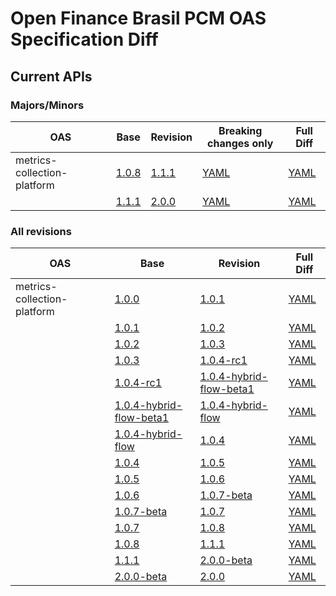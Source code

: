 ﻿# Open Finance Brasil PCM OAS Specification Diff

## Current APIs

### Majors/Minors

| OAS | Base | Revision | Breaking changes only | Full Diff |
| --- | --- | --- | --- | --- |
| metrics-collection-platform | [1.0.8](swagger-apis/metrics-collection-platform/1.0.8.yml) | [1.1.1](swagger-apis/metrics-collection-platform/1.1.1.yml) | [YAML](diffs/metrics-collection-platform/1.0.8_1.1.1-breaking-only.yml) | [YAML](diffs/metrics-collection-platform/1.0.8_1.1.1.yml) |
|  | [1.1.1](swagger-apis/metrics-collection-platform/1.1.1.yml) | [2.0.0](swagger-apis/metrics-collection-platform/2.0.0.yml) | [YAML](diffs/metrics-collection-platform/1.1.1_2.0.0-breaking-only.yml) | [YAML](diffs/metrics-collection-platform/1.1.1_2.0.0.yml) |

### All revisions

| OAS | Base | Revision | Full Diff |
| --- | --- | --- | --- |
| metrics-collection-platform | [1.0.0](swagger-apis/metrics-collection-platform/1.0.0.yml) | [1.0.1](swagger-apis/metrics-collection-platform/1.0.1.yml) | [YAML](diffs/metrics-collection-platform/1.0.0_1.0.1.yml) |
|  | [1.0.1](swagger-apis/metrics-collection-platform/1.0.1.yml) | [1.0.2](swagger-apis/metrics-collection-platform/1.0.2.yml) | [YAML](diffs/metrics-collection-platform/1.0.1_1.0.2.yml) |
|  | [1.0.2](swagger-apis/metrics-collection-platform/1.0.2.yml) | [1.0.3](swagger-apis/metrics-collection-platform/1.0.3.yml) | [YAML](diffs/metrics-collection-platform/1.0.2_1.0.3.yml) |
|  | [1.0.3](swagger-apis/metrics-collection-platform/1.0.3.yml) | [1.0.4-rc1](swagger-apis/metrics-collection-platform/1.0.4-rc1.yml) | [YAML](diffs/metrics-collection-platform/1.0.3_1.0.4-rc1.yml) |
|  | [1.0.4-rc1](swagger-apis/metrics-collection-platform/1.0.4-rc1.yml) | [1.0.4-hybrid-flow-beta1](swagger-apis/metrics-collection-platform/1.0.4-hybrid-flow-beta1.yml) | [YAML](diffs/metrics-collection-platform/1.0.4-rc1_1.0.4-hybrid-flow-beta1.yml) |
|  | [1.0.4-hybrid-flow-beta1](swagger-apis/metrics-collection-platform/1.0.4-hybrid-flow-beta1.yml) | [1.0.4-hybrid-flow](swagger-apis/metrics-collection-platform/1.0.4-hybrid-flow.yml) | [YAML](diffs/metrics-collection-platform/1.0.4-hybrid-flow-beta1_1.0.4-hybrid-flow.yml) |
|  | [1.0.4-hybrid-flow](swagger-apis/metrics-collection-platform/1.0.4-hybrid-flow.yml) | [1.0.4](swagger-apis/metrics-collection-platform/1.0.4.yml) | [YAML](diffs/metrics-collection-platform/1.0.4-hybrid-flow_1.0.4.yml) |
|  | [1.0.4](swagger-apis/metrics-collection-platform/1.0.4.yml) | [1.0.5](swagger-apis/metrics-collection-platform/1.0.5.yml) | [YAML](diffs/metrics-collection-platform/1.0.4_1.0.5.yml) |
|  | [1.0.5](swagger-apis/metrics-collection-platform/1.0.5.yml) | [1.0.6](swagger-apis/metrics-collection-platform/1.0.6.yml) | [YAML](diffs/metrics-collection-platform/1.0.5_1.0.6.yml) |
|  | [1.0.6](swagger-apis/metrics-collection-platform/1.0.6.yml) | [1.0.7-beta](swagger-apis/metrics-collection-platform/1.0.7-beta.yml) | [YAML](diffs/metrics-collection-platform/1.0.6_1.0.7-beta.yml) |
|  | [1.0.7-beta](swagger-apis/metrics-collection-platform/1.0.7-beta.yml) | [1.0.7](swagger-apis/metrics-collection-platform/1.0.7.yml) | [YAML](diffs/metrics-collection-platform/1.0.7-beta_1.0.7.yml) |
|  | [1.0.7](swagger-apis/metrics-collection-platform/1.0.7.yml) | [1.0.8](swagger-apis/metrics-collection-platform/1.0.8.yml) | [YAML](diffs/metrics-collection-platform/1.0.7_1.0.8.yml) |
|  | [1.0.8](swagger-apis/metrics-collection-platform/1.0.8.yml) | [1.1.1](swagger-apis/metrics-collection-platform/1.1.1.yml) | [YAML](diffs/metrics-collection-platform/1.0.8_1.1.1.yml) |
|  | [1.1.1](swagger-apis/metrics-collection-platform/1.1.1.yml) | [2.0.0-beta](swagger-apis/metrics-collection-platform/2.0.0-beta.yml) | [YAML](diffs/metrics-collection-platform/1.1.1_2.0.0-beta.yml) |
|  | [2.0.0-beta](swagger-apis/metrics-collection-platform/2.0.0-beta.yml) | [2.0.0](swagger-apis/metrics-collection-platform/2.0.0.yml) | [YAML](diffs/metrics-collection-platform/2.0.0-beta_2.0.0.yml) |
